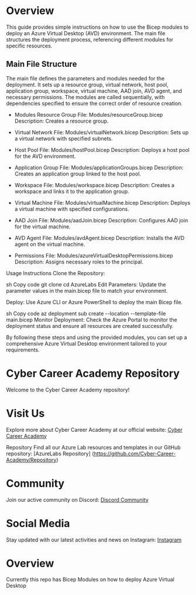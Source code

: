 # Overview
This guide provides simple instructions on how to use the Bicep modules to deploy an Azure Virtual Desktop (AVD) environment. The main file structures the deployment process, referencing different modules for specific resources.

## Main File Structure
The main file defines the parameters and modules needed for the deployment. It sets up a resource group, virtual network, host pool, application group, workspace, virtual machine, AAD join, AVD agent, and necessary permissions. The modules are called sequentially, with dependencies specified to ensure the correct order of resource creation.

- Modules
Resource Group
File: Modules/resourceGroup.bicep
Description: Creates a resource group.

- Virtual Network
File: Modules/virtualNetwork.bicep
Description: Sets up a virtual network with specified subnets.

- Host Pool
File: Modules/hostPool.bicep
Description: Deploys a host pool for the AVD environment.

- Application Group
File: Modules/applicationGroups.bicep
Description: Creates an application group linked to the host pool.

- Workspace
File: Modules/workspace.bicep
Description: Creates a workspace and links it to the application group.

- Virtual Machine
File: Modules/virtualMachine.bicep
Description: Deploys a virtual machine with specified configurations.

- AAD Join
File: Modules/aadJoin.bicep
Description: Configures AAD join for the virtual machine.

- AVD Agent
File: Modules/avdAgent.bicep
Description: Installs the AVD agent on the virtual machine.

- Permissions
File: Modules/azureVirtualDesktopPermissions.bicep
Description: Assigns necessary roles to the principal.

Usage Instructions
Clone the Repository:

sh
Copy code
git clone <repository-url>
cd AzureLabs
Edit Parameters: Update the parameter values in the main.bicep file to match your environment.

Deploy: Use Azure CLI or Azure PowerShell to deploy the main Bicep file.

sh
Copy code
az deployment sub create --location <location> --template-file main.bicep
Monitor Deployment: Check the Azure Portal to monitor the deployment status and ensure all resources are created successfully.

By following these steps and using the provided modules, you can set up a comprehensive Azure Virtual Desktop environment tailored to your requirements.


# Cyber Career Academy Repository
Welcome to the Cyber Career Academy repository!

# Visit Us
Explore more about Cyber Career Academy at our official website:
[Cyber Career Academy](https://www.cybercareeracademy.tech/)

Repository
Find all our Azure Lab resources and templates in our GitHub repository:
[AzureLabs Repository] (https://github.com/Cyber-Career-Academy/Repository)

# Community
Join our active community on Discord:
[Discord Community](https://discord.gg/zm29aMUZ8U)

# Social Media
Stay updated with our latest activities and news on Instagram:
[Instagram](https://www.instagram.com/cyber_career_academy/)

# Overview
Currently this repo has Bicep Modules on how to deploy Azure Virtual Desktop